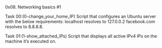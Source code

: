 0x08. Networking basics #1

Task 00:(0-change_your_home_IP)
Script that configures an Ubuntu server with the below requirements:
	localhost resolves to 127.0.0.2
	facebook.com resolves to 8.8.8.8.

Task 01:(1-show_attached_IPs)
Script that displays all active IPv4 IPs on the machine it’s executed on.
